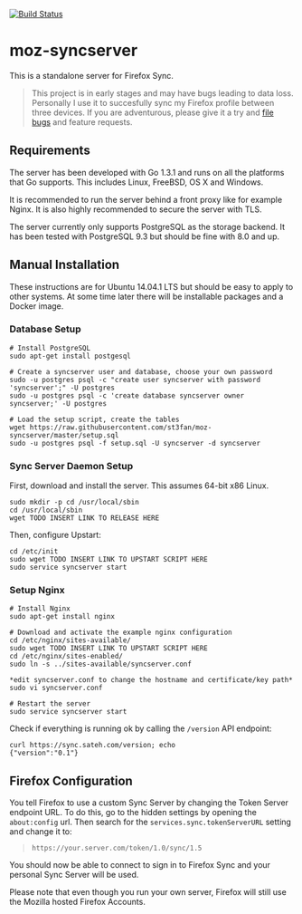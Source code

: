 [![Build Status](https://travis-ci.org/st3fan/moz-syncserver.svg?branch=master)](https://travis-ci.org/st3fan/moz-syncserver)

# moz-syncserver

This is a standalone server for Firefox Sync.

> This project is in early stages and may have bugs leading to data
  loss. Personally I use it to succesfully sync my Firefox profile
  between three devices. If you are adventurous, please give it a try
  and [file bugs](https://github.com/st3fan/moz-syncserver/issues) and
  feature requests.

## Requirements

The server has been developed with Go 1.3.1 and runs on all the
platforms that Go supports. This includes Linux, FreeBSD, OS X and
Windows.

It is recommended to run the server behind a front proxy like for
example Nginx. It is also highly recommended to secure the server with
TLS.

The server currently only supports PostgreSQL as the storage
backend. It has been tested with PostgreSQL 9.3 but should be fine
with 8.0 and up.

## Manual Installation

These instructions are for Ubuntu 14.04.1 LTS but should be easy to
apply to other systems. At some time later there will be installable
packages and a Docker image.

### Database Setup

```
# Install PostgreSQL
sudo apt-get install postgesql

# Create a syncserver user and database, choose your own password
sudo -u postgres psql -c "create user syncserver with password 'syncserver';" -U postgres
sudo -u postgres psql -c 'create database syncserver owner syncserver;' -U postgres

# Load the setup script, create the tables
wget https://raw.githubusercontent.com/st3fan/moz-syncserver/master/setup.sql
sudo -u postgres psql -f setup.sql -U syncserver -d syncserver
```

### Sync Server Daemon Setup

First, download and install the server. This assumes 64-bit x86 Linux.

```
sudo mkdir -p cd /usr/local/sbin
cd /usr/local/sbin
wget TODO INSERT LINK TO RELEASE HERE
```

Then, configure Upstart:

```
cd /etc/init
sudo wget TODO INSERT LINK TO UPSTART SCRIPT HERE
sudo service syncserver start
```

### Setup Nginx

```
# Install Nginx
sudo apt-get install nginx

# Download and activate the example nginx configuration
cd /etc/nginx/sites-available/
sudo wget TODO INSERT LINK TO UPSTART SCRIPT HERE
cd /etc/nginx/sites-enabled/
sudo ln -s ../sites-available/syncserver.conf

*edit syncserver.conf to change the hostname and certificate/key path*
sudo vi syncserver.conf

# Restart the server
sudo service syncserver start
```

Check if everything is running ok by calling the `/version` API endpoint:

```
curl https://sync.sateh.com/version; echo
{"version":"0.1"}
```

Firefox Configuration
---------------------

You tell Firefox to use a custom Sync Server by changing the Token
Server endpoint URL. To do this, go to the hidden settings by opening
the `about:config` url. Then search for the
`services.sync.tokenServerURL` setting and change it to:

> `https://your.server.com/token/1.0/sync/1.5`

You should now be able to connect to sign in to Firefox Sync and your
personal Sync Server will be used.

Please note that even though you run your own server, Firefox will
still use the Mozilla hosted Firefox Accounts.

